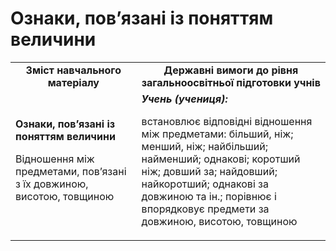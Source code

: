 # Ознаки, пов’язані із поняттям величини

<table>
  <tr>
    <td width="40%" align="center"><b>Зміст навчального матеріалу<b></td>
    <td width="60%" align="center"><b>Державні вимоги до рівня загальноосвітньої підготовки учнів</b></td>
  </tr>
  <tr>
    <td width="40%" align="top"><b>Ознаки, пов’язані із поняттям величини</b>
<p>Відношення між предметами, пов’язані з їх довжиною, висотою, товщиною</td>
    <td width="60%" align="top"><i><b>Учень (учениця):</b></i>
<p>встановлює відповідні відношення між предметами: більший, ніж; менший, ніж; найбільший; найменший; однакові; коротший ніж; довший за; найдовший; найкоротший; однакові за довжиною та ін.;
порівнює і впорядковує предмети за довжиною, висотою, товщиною
</td>
  </tr>
</table>

